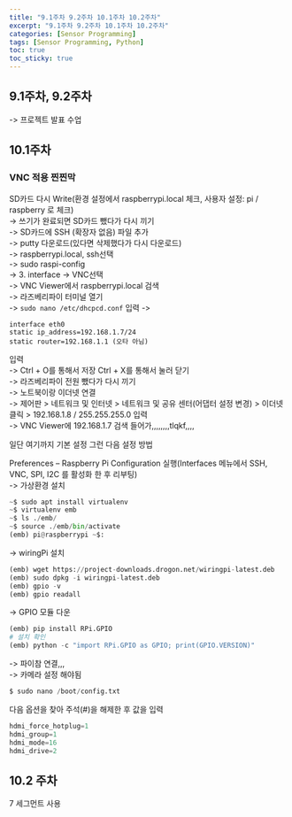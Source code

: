 ```yaml
---
title: "9.1주차 9.2주차 10.1주차 10.2주차"
excerpt: "9.1주차 9.2주차 10.1주차 10.2주차"
categories: [Sensor Programming]
tags: [Sensor Programming, Python]
toc: true
toc_sticky: true
---
```


## 9.1주차, 9.2주차

-> 프로젝트 발표 수업

## 10.1주차

### VNC 적용 찐찐막

SD카드 다시 Write(환경 설정에서 raspberrypi.local 체크, 사용자 설정: pi / raspberry 로 체크) <br>
-> 쓰기가 완료되면 SD카드 뺐다가 다시 끼기 <br>
-> SD카드에 SSH (확장자 없음) 파일 추가 <br>
-> putty 다운로드(있다면 삭제했다가 다시 다운로드) <br>
-> raspberrypi.local, ssh선택 <br>
-> sudo raspi-config <br>
-> 3. interface -> VNC선택 <br>
-> VNC Viewer에서 raspberrypi.local 검색 <br>
-> 라즈베리파이 터미널 열기 <br>
-> `sudo nano /etc/dhcpcd.conf` 입력 ->

```
interface eth0
static ip_address=192.168.1.7/24
static router=192.168.1.1 (오타 아님)
```

입력 <br>
-> Ctrl + O를 통해서 저장 Ctrl + X를 통해서 눌러 닫기 <br>
-> 라즈베리파이 전원 뺐다가 다시 끼기 <br>
-> 노트북이랑 이더넷 연결 <br>
-> 제어판 > 네트워크 및 인터넷 > 네트워크 및 공유 센터(어댑터 설정 변경) > 이더넷 클릭 > 192.168.1.8 / 255.255.255.0 입력 <br>
-> VNC Viewer에 192.168.1.7 검색 들어가,,,,,,,,tlqkf,,,, <br>

일단 여기까지 기본 설정 그런 다음 설정 방법 <br>

Preferences – Raspberry Pi Configuration 실행(Interfaces 메뉴에서 SSH, VNC, SPI, I2C 를 활성화 한 후 리부팅) <br>
-> 가상환경 설치

```py
~$ sudo apt install virtualenv
~$ virtualenv emb
~$ ls ./emb/
~$ source ./emb/bin/activate
(emb) pi@raspberrypi ~$:
```

-> wiringPi 설치

```py
(emb) wget https://project-downloads.drogon.net/wiringpi-latest.deb
(emb) sudo dpkg -i wiringpi-latest.deb
(emb) gpio -v
(emb) gpio readall
```

-> GPIO 모듈 다운

```py
(emb) pip install RPi.GPIO
# 설치 확인
(emb) python -c "import RPi.GPIO as GPIO; print(GPIO.VERSION)"
```

-> 파이참 연결,,, <br>
-> 카메라 설정 해야됨 <br>

```py
$ sudo nano /boot/config.txt
```

다음 옵션을 찾아 주석(#)을 해제한 후 값을 입력

```py
hdmi_force_hotplug=1
hdmi_group=1
hdmi_mode=16
hdmi_drive=2
```

## 10.2 주차

7 세그먼트 사용
